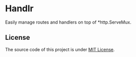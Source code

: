 # Handlr

Easily manage routes and handlers on top of *http.ServeMux.

## License 
The source code of this project is under [MIT License](https://opensource.org/licenses/MIT).